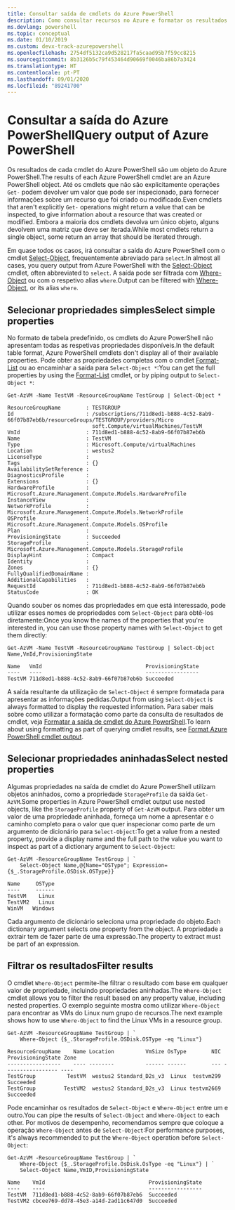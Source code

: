 ```yaml
---
title: Consultar saída de cmdlets do Azure PowerShell
description: Como consultar recursos no Azure e formatar os resultados.
ms.devlang: powershell
ms.topic: conceptual
ms.date: 01/10/2019
ms.custom: devx-track-azurepowershell
ms.openlocfilehash: 2754df5132ca9d528217fa5caad95b7f59cc8215
ms.sourcegitcommit: 8b3126b5c79f453464d90669f0046ba86b7a3424
ms.translationtype: HT
ms.contentlocale: pt-PT
ms.lasthandoff: 09/01/2020
ms.locfileid: "89241700"
---
```

# <a name="query-output-of-azure-powershell"></a><span data-ttu-id="f7f91-103">Consultar a saída do Azure PowerShell</span><span class="sxs-lookup"><span data-stu-id="f7f91-103">Query output of Azure PowerShell</span></span> 

<span data-ttu-id="f7f91-104">Os resultados de cada cmdlet do Azure PowerShell são um objeto do Azure PowerShell.</span><span class="sxs-lookup"><span data-stu-id="f7f91-104">The results of each Azure PowerShell cmdlet are an Azure PowerShell object.</span></span> <span data-ttu-id="f7f91-105">Até os cmdlets que não são explicitamente operações `Get-` podem devolver um valor que pode ser inspecionado, para fornecer informações sobre um recurso que foi criado ou modificado.</span><span class="sxs-lookup"><span data-stu-id="f7f91-105">Even cmdlets that aren't explicitly `Get-` operations might return a value that can be inspected, to give information about a resource that was created or modified.</span></span> <span data-ttu-id="f7f91-106">Embora a maioria dos cmdlets devolva um único objeto, alguns devolvem uma matriz que deve ser iterada.</span><span class="sxs-lookup"><span data-stu-id="f7f91-106">While most cmdlets return a single object, some return an array that should be iterated through.</span></span>

<span data-ttu-id="f7f91-107">Em quase todos os casos, irá consultar a saída do Azure PowerShell com o cmdlet [Select-Object](/powershell/module/Microsoft.PowerShell.Utility/Select-Object), frequentemente abreviado para `select`.</span><span class="sxs-lookup"><span data-stu-id="f7f91-107">In almost all cases, you query output from Azure PowerShell with the [Select-Object](/powershell/module/Microsoft.PowerShell.Utility/Select-Object) cmdlet, often abbreviated to `select`.</span></span> <span data-ttu-id="f7f91-108">A saída pode ser filtrada com [Where-Object](/powershell/module/Microsoft.PowerShell.Core/Where-Object) ou com o respetivo alias `where`.</span><span class="sxs-lookup"><span data-stu-id="f7f91-108">Output can be filtered with [Where-Object](/powershell/module/Microsoft.PowerShell.Core/Where-Object), or its alias `where`.</span></span>

## <a name="select-simple-properties"></a><span data-ttu-id="f7f91-109">Selecionar propriedades simples</span><span class="sxs-lookup"><span data-stu-id="f7f91-109">Select simple properties</span></span>

<span data-ttu-id="f7f91-110">No formato de tabela predefinido, os cmdlets do Azure PowerShell não apresentam todas as respetivas propriedades disponíveis.</span><span class="sxs-lookup"><span data-stu-id="f7f91-110">In the default table format, Azure PowerShell cmdlets don't display all of their available properties.</span></span> <span data-ttu-id="f7f91-111">Pode obter as propriedades completas com o cmdlet [Format-List](/powershell/module/microsoft.powershell.utility/format-list) ou ao encaminhar a saída para `Select-Object *`:</span><span class="sxs-lookup"><span data-stu-id="f7f91-111">You can get the full properties by using the [Format-List](/powershell/module/microsoft.powershell.utility/format-list) cmdlet, or by piping output to `Select-Object *`:</span></span>

```azurepowershell-interactive
Get-AzVM -Name TestVM -ResourceGroupName TestGroup | Select-Object *
```

```output
ResourceGroupName        : TESTGROUP
Id                       : /subscriptions/711d8ed1-b888-4c52-8ab9-66f07b87eb6b/resourceGroups/TESTGROUP/providers/Micro
                           soft.Compute/virtualMachines/TestVM
VmId                     : 711d8ed1-b888-4c52-8ab9-66f07b87eb6b
Name                     : TestVM
Type                     : Microsoft.Compute/virtualMachines
Location                 : westus2
LicenseType              :
Tags                     : {}
AvailabilitySetReference :
DiagnosticsProfile       :
Extensions               : {}
HardwareProfile          : Microsoft.Azure.Management.Compute.Models.HardwareProfile
InstanceView             :
NetworkProfile           : Microsoft.Azure.Management.Compute.Models.NetworkProfile
OSProfile                : Microsoft.Azure.Management.Compute.Models.OSProfile
Plan                     :
ProvisioningState        : Succeeded
StorageProfile           : Microsoft.Azure.Management.Compute.Models.StorageProfile
DisplayHint              : Compact
Identity                 :
Zones                    : {}
FullyQualifiedDomainName :
AdditionalCapabilities   :
RequestId                : 711d8ed1-b888-4c52-8ab9-66f07b87eb6b
StatusCode               : OK
```

<span data-ttu-id="f7f91-112">Quando souber os nomes das propriedades em que está interessado, pode utilizar esses nomes de propriedades com `Select-Object` para obtê-los diretamente:</span><span class="sxs-lookup"><span data-stu-id="f7f91-112">Once you know the names of the properties that you're interested in, you can use those property names with `Select-Object` to get them directly:</span></span>

```azurepowershell-interactive
Get-AzVM -Name TestVM -ResourceGroupName TestGroup | Select-Object Name,VmId,ProvisioningState
```

```output
Name   VmId                                 ProvisioningState
----   ----                                 -----------------
TestVM 711d8ed1-b888-4c52-8ab9-66f07b87eb6b Succeeded
```

<span data-ttu-id="f7f91-113">A saída resultante da utilização de `Select-Object` é sempre formatada para apresentar as informações pedidas.</span><span class="sxs-lookup"><span data-stu-id="f7f91-113">Output from using `Select-Object` is always formatted to display the requested information.</span></span> <span data-ttu-id="f7f91-114">Para saber mais sobre como utilizar a formatação como parte da consulta de resultados de cmdlet, veja [Formatar a saída de cmdlet do Azure PowerShell](formatting-output.md).</span><span class="sxs-lookup"><span data-stu-id="f7f91-114">To learn about using formatting as part of querying cmdlet results, see [Format Azure PowerShell cmdlet output](formatting-output.md).</span></span>

## <a name="select-nested-properties"></a><span data-ttu-id="f7f91-115">Selecionar propriedades aninhadas</span><span class="sxs-lookup"><span data-stu-id="f7f91-115">Select nested properties</span></span>

<span data-ttu-id="f7f91-116">Algumas propriedades na saída de cmdlet do Azure PowerShell utilizam objetos aninhados, como a propriedade `StorageProfile` da saída `Get-AzVM`.</span><span class="sxs-lookup"><span data-stu-id="f7f91-116">Some properties in Azure PowerShell cmdlet output use nested objects, like the `StorageProfile` property of `Get-AzVM` output.</span></span> <span data-ttu-id="f7f91-117">Para obter um valor de uma propriedade aninhada, forneça um nome a apresentar e o caminho completo para o valor que quer inspecionar como parte de um argumento de dicionário para `Select-Object`:</span><span class="sxs-lookup"><span data-stu-id="f7f91-117">To get a value from a nested property, provide a display name and the full path to the value you want to inspect as part of a dictionary argument to `Select-Object`:</span></span>

```azurepowershell-interactive
Get-AzVM -ResourceGroupName TestGroup | `
    Select-Object Name,@{Name="OSType"; Expression={$_.StorageProfile.OSDisk.OSType}}
```

```output
Name     OSType
----     ------
TestVM    Linux
TestVM2   Linux
WinVM   Windows
```

<span data-ttu-id="f7f91-118">Cada argumento de dicionário seleciona uma propriedade do objeto.</span><span class="sxs-lookup"><span data-stu-id="f7f91-118">Each dictionary argument selects one property from the object.</span></span> <span data-ttu-id="f7f91-119">A propriedade a extrair tem de fazer parte de uma expressão.</span><span class="sxs-lookup"><span data-stu-id="f7f91-119">The property to extract must be part of an expression.</span></span>

## <a name="filter-results"></a><span data-ttu-id="f7f91-120">Filtrar os resultados</span><span class="sxs-lookup"><span data-stu-id="f7f91-120">Filter results</span></span> 

<span data-ttu-id="f7f91-121">O cmdlet `Where-Object` permite-lhe filtrar o resultado com base em qualquer valor de propriedade, incluindo propriedades aninhadas.</span><span class="sxs-lookup"><span data-stu-id="f7f91-121">The `Where-Object` cmdlet allows you to filter the result based on any property value, including nested properties.</span></span> <span data-ttu-id="f7f91-122">O exemplo seguinte mostra como utilizar `Where-Object` para encontrar as VMs do Linux num grupo de recursos.</span><span class="sxs-lookup"><span data-stu-id="f7f91-122">The next example shows how to use `Where-Object` to find the Linux VMs in a resource group.</span></span>

```azurepowershell-interactive
Get-AzVM -ResourceGroupName TestGroup | `
    Where-Object {$_.StorageProfile.OSDisk.OSType -eq "Linux"}
```

```output
ResourceGroupName    Name Location          VmSize OsType        NIC ProvisioningState Zone
-----------------    ---- --------          ------ ------        --- ----------------- ----
TestGroup          TestVM  westus2 Standard_D2s_v3  Linux  testvm299         Succeeded
TestGroup         TestVM2  westus2 Standard_D2s_v3  Linux testvm2669         Succeeded
```

<span data-ttu-id="f7f91-123">Pode encaminhar os resultados de `Select-Object` e `Where-Object` entre um e outro.</span><span class="sxs-lookup"><span data-stu-id="f7f91-123">You can pipe the results of `Select-Object` and `Where-Object` to each other.</span></span> <span data-ttu-id="f7f91-124">Por motivos de desempenho, recomendamos sempre que coloque a operação `Where-Object` antes de `Select-Object`:</span><span class="sxs-lookup"><span data-stu-id="f7f91-124">For performance purposes, it's always recommended to put the `Where-Object` operation before `Select-Object`:</span></span>

```azurepowershell-interactive
Get-AzVM -ResourceGroupName TestGroup | `
    Where-Object {$_.StorageProfile.OsDisk.OsType -eq "Linux"} | `
    Select-Object Name,VmID,ProvisioningState
```

```output
Name    VmId                                 ProvisioningState
----    ----                                 -----------------
TestVM  711d8ed1-b888-4c52-8ab9-66f07b87eb6  Succeeded
TestVM2 cbcee769-dd78-45e3-a14d-2ad11c647d0  Succeeded
```
